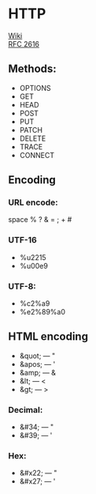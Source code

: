 # HTTP
[Wiki](https://ru.wikipedia.org/wiki/HTTP)<br>
[RFC 2616](https://tools.ietf.org/html/rfc2616)

## Methods:
* OPTIONS
* GET
* HEAD
* POST
* PUT
* PATCH
* DELETE
* TRACE
* CONNECT

## Encoding
### URL encode:
space % ? & = ; + #

### UTF-16
* %u2215
* %u00e9

### UTF-8:
* %c2%a9
* %e2%89%a0

## HTML encoding
* &amp;quot; — "
* &amp;apos; — '
* &amp;amp; — &
* &amp;lt; — <
* &amp;gt; — >
  
### Decimal:
* &amp;#34; — "</code>
* &amp;#39; — '

### Hex:
* &amp;#x22; — "
* &amp;#x27; — '




